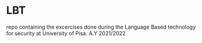 # LBT
repo containing the excercises done during the Language Based technology for security at University of Pisa. A.Y 2021/2022
